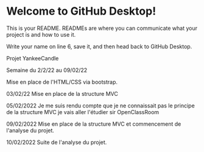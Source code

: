 # Welcome to GitHub Desktop!

This is your README. READMEs are where you can communicate what your project is and how to use it.

Write your name on line 6, save it, and then head back to GitHub Desktop.

Projet YankeeCandle

Semaine du 2/2/22 au 09/02/22

Mise en place de l'HTML/CSS via bootstrap.

03/02/22 Mise en place de la structure MVC

05/02/2022 Je me suis rendu compte que je ne connaissait pas le principe de la structure MVC je vais aller l'étudier sir OpenClassRoom

09/02/2022 Mise en place de la structure MVC et commencement de l'analyse du projet.

10/02/2022 Suite de l'analyse du projet.